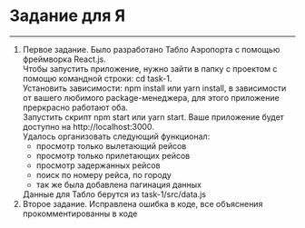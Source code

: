 # Задание для Я
____________________________________________________________________________
<ol>
  <li>
    Первое задание. Было разработано Табло Аэропорта с помощью фреймворка React.js.<br>
    Чтобы запустить приложение, нужно зайти в папку с проектом с помощю командной строки: cd task-1.<br> 
    Установить зависимости: npm install или yarn install, в зависимости от вашего любимого package-менеджера, для этого приложение преркрасно работают оба.<br>
    Запустить скрипт npm start или yarn start. Ваше приложение будет доступно на http://localhost:3000.<br>
    Удалось организовать следующий функционал:
    <ul>
      <li>просмотр только вылетающий рейсов</li>
      <li>просмотр только прилетающих рейсов</li>
      <li>просмотр задержанных рейсов</li>
      <li>поиск по номеру рейса, по городу</li>
      <li>так же была добавлена пагинация данных</li>
    </ul>
    Данные для Табло берутся из task-1/src/data.js
  </li>
  <li>
    Второе задание. Исправлена ошибка в коде, все объяснения прокомментированны в коде
  </li>
</ol>
